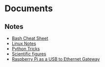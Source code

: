 Documents
=========

Notes
-----

* [Bash Cheat Sheet](notes/bash.html)
* [Linux Notes](notes/linux.html)
* [Python Tricks](notes/python.html)
* [Scientific figures](notes/figures.html)
* [Raspberry Pi as a USB to Ethernet Gateway](notes/rpi_usb_ethernet_gateway.html)
